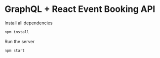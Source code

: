 # GraphQL + React Event Booking API

Install all dependencies

```sh
npm install
```

Run the server

```sh
npm start
```
